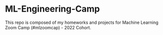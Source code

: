 # ML-Engineering-Camp

This repo is composed of my homeworks and projects for Machine Learning Zoom Camp (#mlzoomcap) - 2022 Cohort.
